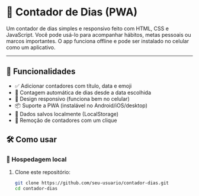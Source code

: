# 📅 Contador de Dias (PWA)

Um contador de dias simples e responsivo feito com HTML, CSS e JavaScript. Você pode usá-lo para acompanhar hábitos, metas pessoais ou marcos importantes. O app funciona offline e pode ser instalado no celular como um aplicativo.

---

## 🚀 Funcionalidades

- ✅ Adicionar contadores com título, data e emoji
- 🔄 Contagem automática de dias desde a data escolhida
- 📱 Design responsivo (funciona bem no celular)
- 📦 Suporte a PWA (instalável no Android/iOS/desktop)
- 💾 Dados salvos localmente (LocalStorage)
- 🧼 Remoção de contadores com um clique

## 🛠️ Como usar

### 📡 Hospedagem local

1. Clone este repositório:
   ```bash
   git clone https://github.com/seu-usuario/contador-dias.git
   cd contador-dias
   ```